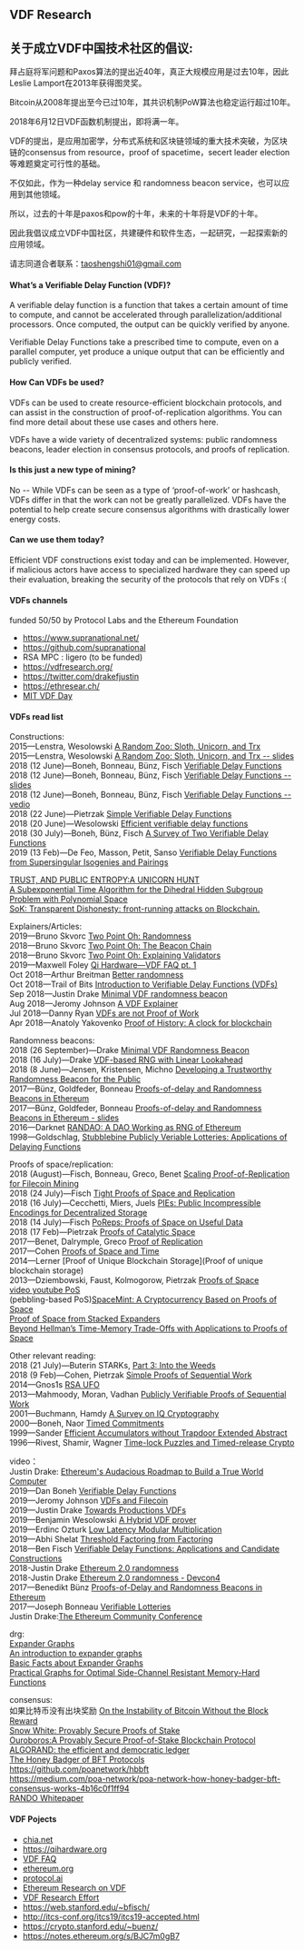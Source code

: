 ## VDF Research
## 关于成立VDF中国技术社区的倡议:
拜占庭将军问题和Paxos算法的提出近40年，真正大规模应用是过去10年，因此Leslie Lamport在2013年获得图灵奖。

Bitcoin从2008年提出至今已过10年，其共识机制PoW算法也稳定运行超过10年。

2018年6月12日VDF函数机制提出，即将满一年。

VDF的提出，是应用加密学，分布式系统和区块链领域的重大技术突破，为区块链的consensus from resource，proof of spacetime，secert leader election等难题奠定可行性的基础。

不仅如此，作为一种delay service 和 randomness beacon service，也可以应用到其他领域。

所以，过去的十年是paxos和pow的十年，未来的十年将是VDF的十年。

因此我倡议成立VDF中国社区，共建硬件和软件生态，一起研究，一起探索新的应用领域。

请志同道合者联系：taoshengshi01@gmail.com


#### What’s a Verifiable Delay Function (VDF)?
A verifiable delay function is a function that takes a certain amount of time to compute, and cannot be accelerated through parallelization/additional processors. Once computed, the output can be quickly verified by anyone.

Verifiable Delay Functions take a prescribed time to compute, even on a parallel computer, yet produce a unique output that can be efficiently and publicly verified.

#### How Can VDFs be used?
VDFs can be used to create resource-efficient blockchain protocols, and can assist in the construction of proof-of-replication algorithms. You can find more detail about these use cases and others here.

VDFs have a wide variety of decentralized systems: public randomness beacons, leader election in consensus protocols, and proofs of replication.

#### Is this just a new type of mining?
No -- While VDFs can be seen as a type of ‘proof-of-work’ or hashcash, VDFs differ in that the work can not be greatly parallelized. VDFs have the potential to help create secure consensus algorithms with drastically lower energy costs.

#### Can we use them today?
 Efficient VDF constructions exist today and can be implemented. However, if malicious actors have access to specialized hardware they can speed up their evaluation, breaking the security of the protocols that rely on VDFs :(

#### VDFs channels
funded 50/50 by Protocol Labs and the Ethereum Foundation
* https://www.supranational.net/
* https://github.com/supranational
* RSA MPC : ligero (to be funded)
* https://vdfresearch.org/
* https://twitter.com/drakefjustin
* https://ethresear.ch/
* [MIT VDF Day](https://dci.mit.edu/vdfday)    

#### VDFs read list
Constructions:    
2015—Lenstra, Wesolowski [A Random Zoo: Sloth, Unicorn, and Trx](https://eprint.iacr.org/2015/366.pdf)    
2015—Lenstra, Wesolowski [A Random Zoo: Sloth, Unicorn, and Trx -- slides](https://pdfs.semanticscholar.org/4acb/198ee26778843c4986cc57a1b5985191800f.pdf)   
2018 (12 June)—Boneh, Bonneau, Bünz, Fisch [Verifiable Delay Functions](https://eprint.iacr.org/2018/601.pdf)   
2018 (12 June)—Boneh, Bonneau, Bünz, Fisch [Verifiable Delay Functions -- slides](https://crypto.iacr.org/2018/slides/28858.pdf)   
2018 (12 June)—Boneh, Bonneau, Bünz, Fisch [Verifiable Delay Functions -- vedio](https://www.youtube.com/watch?v=_-feyaZZjEw)   
2018 (22 June)—Pietrzak [Simple Verifiable Delay Functions](http://drops.dagstuhl.de/opus/volltexte/2018/10153/pdf/LIPIcs-ITCS-2019-60.pdf)   
2018 (20 June)—Wesolowski [Efficient verifiable delay functions](https://eprint.iacr.org/2018/623.pdf)    
2018 (30 July)—Boneh, Bünz, Fisch  [A Survey of Two Verifiable Delay Functions](http://theory.stanford.edu/~dabo/papers/VDFsurvey.pdf)   
2019 (13 Feb)—De Feo, Masson, Petit, Sanso [Verifiable Delay Functions from Supersingular Isogenies and Pairings](https://eprint.iacr.org/2019/166.pdf)   

[TRUST, AND PUBLIC ENTROPY:A UNICORN HUNT](https://csrc.nist.gov/csrc/media/events/random-bit-generation-workshop-2016/documents/presentations/sessionv-3-benjamin-wesolowski-presentation.pdf)    
[A Subexponential Time Algorithm for the Dihedral Hidden Subgroup Problem with Polynomial Space](https://arxiv.org/pdf/quant-ph/0406151.pdf)         
[SoK: Transparent Dishonesty: front-running attacks on Blockchain.](https://users.encs.concordia.ca/~clark/papers/2019_wtsc_front.pdf)    

Explainers/Articles:   
2019—Bruno Skvorc [Two Point Oh: Randomness](https://our.status.im/two-point-oh-randomness/)   
2018—Bruno Skvorc [Two Point Oh: The Beacon Chain](https://our.status.im/two-point-oh-the-beacon-chain/)   
2018—Bruno Skvorc [Two Point Oh: Explaining Validators](https://our.status.im/two-point-oh-explaining-validators/)  
2019—Maxwell Foley [Qi Hardware—VDF FAQ pt. 1](https://qihardware.org/2019/03/17/vdf-faq-1/)   
Oct 2018—Arthur Breitman [Better randomness](https://medium.com/tezos/a-few-directions-to-improve-tezos-15359c79ec0f)    
Oct 2018—Trail of Bits [Introduction to Verifiable Delay Functions (VDFs)](https://blog.trailofbits.com/2018/10/12/introduction-to-verifiable-delay-functions-vdfs/)   
Sep 2018—Justin Drake [Minimal VDF randomness beacon](https://ethresear.ch/t/minimal-vdf-randomness-beacon/3566)   
Aug 2018—Jeromy Johnson [A VDF Explainer](https://reading.supply/@whyrusleeping/a-vdf-explainer-5S6Ect)   
Jul 2018—Danny Ryan [VDFs are not Proof of Work](https://medium.com/@djrtwo/vdfs-are-not-proof-of-work-91ba3bec2bf4)   
Apr 2018—Anatoly Yakovenko [Proof of History: A clock for blockchain](https://medium.com/solana-labs/proof-of-history-a-clock-for-blockchain-cf47a61a9274)    

Randomness beacons:   
2018 (26 September)—Drake [Minimal VDF Randomness Beacon](https://ethresear.ch/t/minimal-vdf-randomness-beacon/3566)    
2018 (16 July)—Drake [VDF-based RNG with Linear Lookahead](https://ethresear.ch/t/vdf-based-rng-with-linear-lookahead/2573)    
2018 (8 June)—Jensen, Kristensen, Michno [Developing a Trustworthy Randomness Beacon for the Public](https://projekter.aau.dk/projekter/files/281196661/main.pdf)    
2017—Bünz, Goldfeder, Bonneau [Proofs-of-delay and Randomness Beacons in Ethereum](http://www.jbonneau.com/doc/BGB17-IEEESB-proof_of_delay_ethereum.pdf)    
2017—Bünz, Goldfeder, Bonneau [Proofs-of-delay and Randomness Beacons in Ethereum - slides](https://drive.google.com/file/d/0B5PcPC6ZC_Gyb3V6NnRMZ2VZMFU/edit)   
2016—Darknet [RANDAO: A DAO Working as RNG of Ethereum](https://steemit.com/ethereum/@darknet/randao-1-0-is-here-or-a-dao-working-as-rng-of-ethereum)    
1998—Goldschlag, [Stubblebine Publicly Veriable Lotteries: Applications of Delaying Functions](http://citeseerx.ist.psu.edu/viewdoc/download?doi=10.1.1.53.284&rep=rep1&type=pdf)    

Proofs of space/replication:   
2018 (August)—Fisch, Bonneau, Greco, Benet [Scaling Proof-of-Replication for Filecoin Mining](https://web.stanford.edu/~bfisch/porep_short.pdf)   
2018 (24 July)—Fisch [Tight Proofs of Space and Replication](https://eprint.iacr.org/2018/702.pdf)    
2018 (16 July)—Cecchetti, Miers, Juels [PIEs: Public Incompressible Encodings for Decentralized Storage](https://eprint.iacr.org/2018/684.pdf)    
2018 (14 July)—Fisch [PoReps: Proofs of Space on Useful Data](https://eprint.iacr.org/2018/678.pdf)   
2018 (17 Feb)—Pietrzak [Proofs of Catalytic Space](https://eprint.iacr.org/2018/194.pdf)   
2017—Benet, Dalrymple, Greco [Proof of Replication](https://filecoin.io/proof-of-replication.pdf)   
2017—Cohen [Proofs of Space and Time](https://cyber.stanford.edu/sites/g/files/sbiybj9936/f/bramcohen.pdf)   
2014—Lerner [Proof of Unique Blockchain Storage](Proof of unique blockchain storage)    
2013—Dziembowski, Faust, Kolmogorow, Pietrzak [Proofs of Space](https://eprint.iacr.org/2013/796.pdf)   
[video youtube PoS](https://www.youtube.com/watch?v=evx7gH_R-Mc)  
(pebbling-based PoS)[SpaceMint: A Cryptocurrency Based on Proofs of Space]()    
[Proof of Space from Stacked Expanders]()    
[Beyond Hellman’s Time-Memory Trade-Offs with Applications to Proofs of Space]()    

Other relevant reading:    
2018 (21 July)—Buterin STARKs, [Part 3: Into the Weeds](https://vitalik.ca/general/2018/07/21/starks_part_3.html)   
2018 (9 Feb)—Cohen, Pietrzak [Simple Proofs of Sequential Work](https://eprint.iacr.org/2018/183.pdf)     
2014—Gnos1s [RSA UFO](https://anoncoin.github.io/RSA_UFO/)   
2013—Mahmoody, Moran, Vadhan [Publicly Verifiable Proofs of Sequential Work](https://www.cs.virginia.edu/~mohammad/files/papers/15%20TimeStamp.pdf)    
2001—Buchmann, Hamdy [A Survey on IQ Cryptography](http://citeseerx.ist.psu.edu/viewdoc/download?doi=10.1.1.5.7192&rep=rep1&type=pdf)   
2000—Boneh, Naor [Timed Commitments](https://www.iacr.org/archive/crypto2000/18800237/18800237.pdf)   
1999—Sander [Efficient Accumulators without Trapdoor Extended Abstract](http://citeseerx.ist.psu.edu/viewdoc/download?doi=10.1.1.28.4015&rep=rep1&type=pdf)   
1996—Rivest, Shamir, Wagner [Time-lock Puzzles and Timed-release Crypto](https://people.csail.mit.edu/rivest/pubs/RSW96.pdf)   

video：   
Justin Drake: [Ethereum's Audacious Roadmap to Build a True World Computer](https://www.youtube.com/watch?v=QDwaAnhSJk8)   
2019—Dan Boneh [Verifiable Delay Functions](https://www.youtube.com/watch?v=dN-1q8c50q0)   
2019—Jeromy Johnson [VDFs and Filecoin](https://www.youtube.com/watch?v=GZZ2G9bPXsM)   
2019—Justin Drake [Towards Productions VDFs](https://www.youtube.com/watch?v=Kmm6BXXfsnI)   
2019—Benjamin Wesolowski [A Hybrid VDF prover](https://www.youtube.com/watch?v=NtzNdsbkFt0)   
2019—Erdinc Ozturk [Low Latency Modular Multiplication](https://www.youtube.com/watch?v=ITf4Wt2YgDE)   
2019—Abhi Shelat [Threshold Factoring from Factoring](https://www.youtube.com/watch?v=RwrJXO_ecRI)   
2018—Ben Fisch [Verifiable Delay Functions: Applications and Candidate Constructions](https://www.youtube.com/watch?v=qUoagL7OZ1k)   
2018-Justin Drake [Ethereum 2.0 randomness](https://www.youtube.com/watch?v=zqL_cMlPjOI)   
2018-Justin Drake [Ethereum 2.0 randomness - Devcon4](https://www.youtube.com/watch?v=rUOBPu4W28c)   
2017—Benedikt Bünz [Proofs-of-Delay and Randomness Beacons in Ethereum](https://www.youtube.com/watch?v=kK4qN2K44Ms&t=918s)   
2017—Joseph Bonneau [Verifiable Lotteries](https://www.youtube.com/watch?v=1jVPVPxwFWo)   
Justin Drake:[The Ethereum Community Conference](https://www.youtube.com/watch?v=83DGZPJoyPQ)   

drg:   
[Expander Graphs](https://people.seas.harvard.edu/~salil/pseudorandomness/expanders.pdf)   
[An introduction to expander graphs](https://people.math.ethz.ch/~kowalski/expander-graphs.pdf)    
[Basic Facts about Expander Graphs](http://www.wisdom.weizmann.ac.il/~oded/COL/expander.pdf)    
[Practical Graphs for Optimal Side-Channel Resistant Memory-Hard Functions](https://eprint.iacr.org/2017/443.pdf)   

consensus:   
如果比特币没有出块奖励 [On the Instability of Bitcoin Without the Block Reward]()   
[Snow White: Provably Secure Proofs of Stake]()   
[Ouroboros:A Provably Secure Proof-of-Stake Blockchain Protocol]()   
[ALGORAND: the efficient and democratic ledger]()   
[The Honey Badger of BFT Protocols](https://eprint.iacr.org/2016/199.pdf)   
https://github.com/poanetwork/hbbft   
https://medium.com/poa-network/poa-network-how-honey-badger-bft-consensus-works-4b16c0f1ff94    
[RANDO Whitepaper](https://www.randao.org/whitepaper/Randao_v0.85.pdf)    


#### VDF Pojects  
* [chia.net](https://www.chia.net/) 
* https://qihardware.org
* [VDF FAQ](https://qihardware.org/2019/03/17/vdf-faq-1/)
* [ethereum.org](https://ethresear.ch/)   
* [protocol.ai](https://protocol.ai/)    
* [Ethereum Research on VDF](https://ethresear.ch/t/verifiable-delay-functions-and-attacks/2365)   
* [VDF Research Effort](https://vdfresearch.org/) 
* https://web.stanford.edu/~bfisch/   
* http://itcs-conf.org/itcs19/itcs19-accepted.html
* https://crypto.stanford.edu/~buenz/
* https://notes.ethereum.org/s/BJC7m0gB7

    


